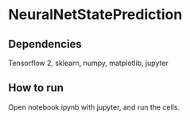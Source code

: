 # NeuralNetStatePrediction

## Dependencies

Tensorflow 2, sklearn, numpy, matplotlib, jupyter

## How to run

Open notebook.ipynb with jupyter, and run the cells.

